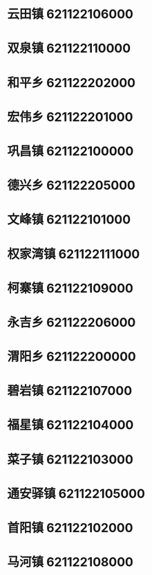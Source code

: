 # 云田镇 621122106000
# 双泉镇 621122110000
# 和平乡 621122202000
# 宏伟乡 621122201000
# 巩昌镇 621122100000
# 德兴乡 621122205000
# 文峰镇 621122101000
# 权家湾镇 621122111000
# 柯寨镇 621122109000
# 永吉乡 621122206000
# 渭阳乡 621122200000
# 碧岩镇 621122107000
# 福星镇 621122104000
# 菜子镇 621122103000
# 通安驿镇 621122105000
# 首阳镇 621122102000
# 马河镇 621122108000

